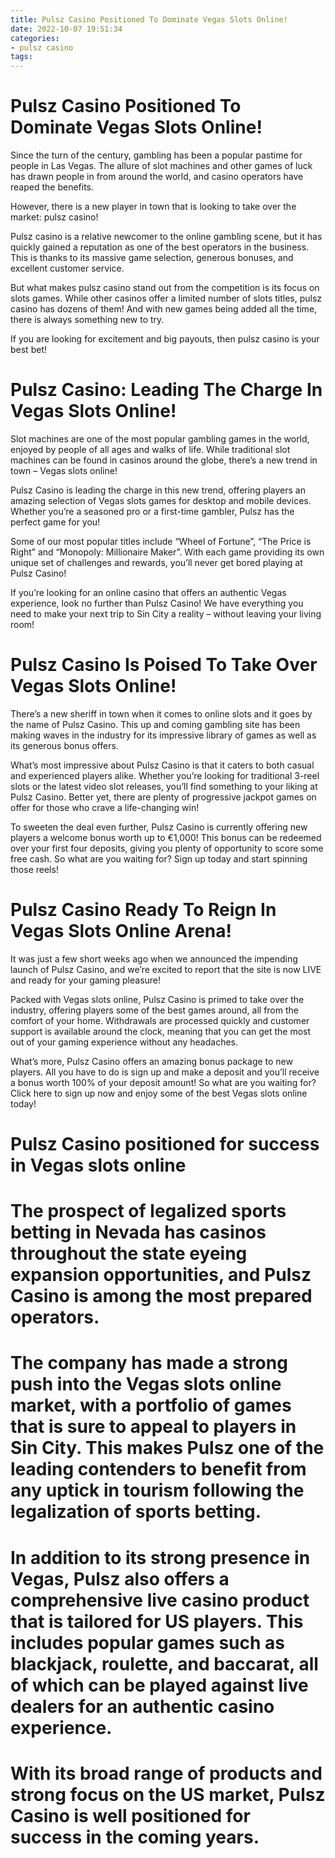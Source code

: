 ```yaml
---
title: Pulsz Casino Positioned To Dominate Vegas Slots Online!
date: 2022-10-07 19:51:34
categories:
- pulsz casino
tags:
---
```



#  Pulsz Casino Positioned To Dominate Vegas Slots Online!

Since the turn of the century, gambling has been a popular pastime for people in Las Vegas. The allure of slot machines and other games of luck has drawn people in from around the world, and casino operators have reaped the benefits.

However, there is a new player in town that is looking to take over the market: pulsz casino!

Pulsz casino is a relative newcomer to the online gambling scene, but it has quickly gained a reputation as one of the best operators in the business. This is thanks to its massive game selection, generous bonuses, and excellent customer service.

But what makes pulsz casino stand out from the competition is its focus on slots games. While other casinos offer a limited number of slots titles, pulsz casino has dozens of them! And with new games being added all the time, there is always something new to try.

If you are looking for excitement and big payouts, then pulsz casino is your best bet!

#  Pulsz Casino: Leading The Charge In Vegas Slots Online!

Slot machines are one of the most popular gambling games in the world, enjoyed by people of all ages and walks of life. While traditional slot machines can be found in casinos around the globe, there’s a new trend in town – Vegas slots online!

Pulsz Casino is leading the charge in this new trend, offering players an amazing selection of Vegas slots games for desktop and mobile devices. Whether you’re a seasoned pro or a first-time gambler, Pulsz has the perfect game for you!

Some of our most popular titles include “Wheel of Fortune”, “The Price is Right” and “Monopoly: Millionaire Maker”. With each game providing its own unique set of challenges and rewards, you’ll never get bored playing at Pulsz Casino!

If you’re looking for an online casino that offers an authentic Vegas experience, look no further than Pulsz Casino! We have everything you need to make your next trip to Sin City a reality – without leaving your living room!

#  Pulsz Casino Is Poised To Take Over Vegas Slots Online!

There’s a new sheriff in town when it comes to online slots and it goes by the name of Pulsz Casino. This up and coming gambling site has been making waves in the industry for its impressive library of games as well as its generous bonus offers.

What’s most impressive about Pulsz Casino is that it caters to both casual and experienced players alike. Whether you’re looking for traditional 3-reel slots or the latest video slot releases, you’ll find something to your liking at Pulsz Casino. Better yet, there are plenty of progressive jackpot games on offer for those who crave a life-changing win!

To sweeten the deal even further, Pulsz Casino is currently offering new players a welcome bonus worth up to €1,000! This bonus can be redeemed over your first four deposits, giving you plenty of opportunity to score some free cash. So what are you waiting for? Sign up today and start spinning those reels!

#  Pulsz Casino Ready To Reign In Vegas Slots Online Arena!

It was just a few short weeks ago when we announced the impending launch of Pulsz Casino, and we’re excited to report that the site is now LIVE and ready for your gaming pleasure!

Packed with Vegas slots online, Pulsz Casino is primed to take over the industry, offering players some of the best games around, all from the comfort of your home. Withdrawals are processed quickly and customer support is available around the clock, meaning that you can get the most out of your gaming experience without any headaches.

What’s more, Pulsz Casino offers an amazing bonus package to new players. All you have to do is sign up and make a deposit and you’ll receive a bonus worth 100% of your deposit amount! So what are you waiting for? Click here to sign up now and enjoy some of the best Vegas slots online today!

#  Pulsz Casino positioned for success in Vegas slots online

#

# The prospect of legalized sports betting in Nevada has casinos throughout the state eyeing expansion opportunities, and Pulsz Casino is among the most prepared operators.

#

# The company has made a strong push into the Vegas slots online market, with a portfolio of games that is sure to appeal to players in Sin City. This makes Pulsz one of the leading contenders to benefit from any uptick in tourism following the legalization of sports betting.

#

# In addition to its strong presence in Vegas, Pulsz also offers a comprehensive live casino product that is tailored for US players. This includes popular games such as blackjack, roulette, and baccarat, all of which can be played against live dealers for an authentic casino experience.

#

# With its broad range of products and strong focus on the US market, Pulsz Casino is well positioned for success in the coming years.